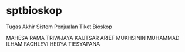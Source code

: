 # sptbioskop
Tugas Akhir Sistem Penjualan Tiket Bioskop

MAHESA RAMA TRIWIJAYA
KAUTSAR ARIEF MUKHSININ
MUHAMMAD ILHAM FACHLEVI
HEDYA TIESYAPANA

